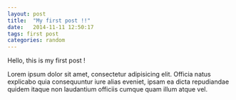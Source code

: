```yaml
---
layout: post
title:  "My first post !!"
date:   2014-11-11 12:50:17
tags: first post
categories: random
---
```


Hello, this is my first post !

Lorem ipsum dolor sit amet, consectetur adipisicing elit. Officia natus explicabo quia consequuntur iure alias eveniet, ipsam ea dicta repudiandae quidem itaque non laudantium officiis cumque quam illum atque vel.